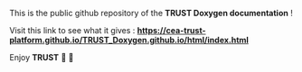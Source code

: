 This is the public github repository of the **TRUST Doxygen documentation** !

Visit this link to see what it gives : **https://cea-trust-platform.github.io/TRUST_Doxygen.github.io/html/index.html**

Enjoy **TRUST** 🍻 🍻
